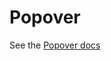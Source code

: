 # Popover

See the [Popover docs](https://github.com/dhis2/design-system/blob/master/molecules/popover.md)
